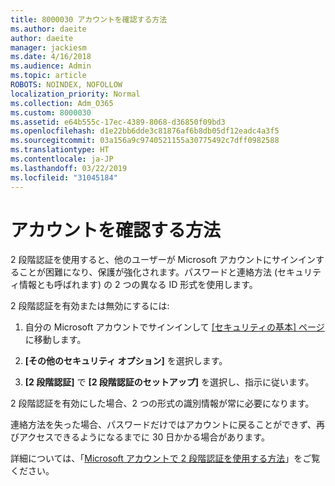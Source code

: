 ```yaml
---
title: 8000030 アカウントを確認する方法
ms.author: daeite
author: daeite
manager: jackiesm
ms.date: 4/16/2018
ms.audience: Admin
ms.topic: article
ROBOTS: NOINDEX, NOFOLLOW
localization_priority: Normal
ms.collection: Adm_O365
ms.custom: 8000030
ms.assetid: e64b555c-17ec-4389-8068-d36850f09bd3
ms.openlocfilehash: d1e22bb6dde3c81876af6b8db05df12eadc4a3f5
ms.sourcegitcommit: 03a156a9c9740521155a30775492c7dff0982588
ms.translationtype: HT
ms.contentlocale: ja-JP
ms.lasthandoff: 03/22/2019
ms.locfileid: "31045184"
---
```

# <a name="how-to-verify-your-account"></a>アカウントを確認する方法

2 段階認証を使用すると、他のユーザーが Microsoft アカウントにサインインすることが困難になり、保護が強化されます。パスワードと連絡方法 (セキュリティ情報とも呼ばれます) の 2 つの異なる ID 形式を使用します。 
  
2 段階認証を有効または無効にするには:
  
1. 自分の Microsoft アカウントでサインインして [[セキュリティの基本] ページ](https://go.microsoft.com/fwlink/?linkid=842325)に移動します。 
    
2. **[その他のセキュリティ オプション]** を選択します。 
    
3. **[2 段階認証]** で **[2 段階認証のセットアップ]** を選択し、指示に従います。 
    
2 段階認証を有効にした場合、2 つの形式の識別情報が常に必要になります。
  
連絡方法を失った場合、パスワードだけではアカウントに戻ることができず、再びアクセスできるようになるまでに 30 日かかる場合があります。 
  
詳細については、「[Microsoft アカウントで 2 段階認証を使用する方法](https://go.microsoft.com/fwlink/?linkid=872270)」をご覧ください。
  

